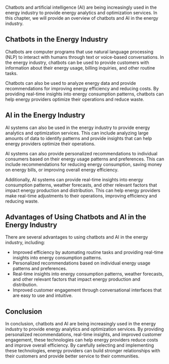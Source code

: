 

Chatbots and artificial intelligence (AI) are being increasingly used in the energy industry to provide energy analytics and optimization services. In this chapter, we will provide an overview of chatbots and AI in the energy industry.

Chatbots in the Energy Industry
-------------------------------

Chatbots are computer programs that use natural language processing (NLP) to interact with humans through text or voice-based conversations. In the energy industry, chatbots can be used to provide customers with information about their energy usage, billing inquiries, and other routine tasks.

Chatbots can also be used to analyze energy data and provide recommendations for improving energy efficiency and reducing costs. By providing real-time insights into energy consumption patterns, chatbots can help energy providers optimize their operations and reduce waste.

AI in the Energy Industry
-------------------------

AI systems can also be used in the energy industry to provide energy analytics and optimization services. This can include analyzing large amounts of data to identify patterns and provide insights that can help energy providers optimize their operations.

AI systems can also provide personalized recommendations to individual consumers based on their energy usage patterns and preferences. This can include recommendations for reducing energy consumption, saving money on energy bills, or improving overall energy efficiency.

Additionally, AI systems can provide real-time insights into energy consumption patterns, weather forecasts, and other relevant factors that impact energy production and distribution. This can help energy providers make real-time adjustments to their operations, improving efficiency and reducing waste.

Advantages of Using Chatbots and AI in the Energy Industry
----------------------------------------------------------

There are several advantages to using chatbots and AI in the energy industry, including:

* Improved efficiency by automating routine tasks and providing real-time insights into energy consumption patterns.
* Personalized recommendations based on individual energy usage patterns and preferences.
* Real-time insights into energy consumption patterns, weather forecasts, and other relevant factors that impact energy production and distribution.
* Improved customer engagement through conversational interfaces that are easy to use and intuitive.

Conclusion
----------

In conclusion, chatbots and AI are being increasingly used in the energy industry to provide energy analytics and optimization services. By providing personalized recommendations, real-time insights, and improved customer engagement, these technologies can help energy providers reduce costs and improve overall efficiency. By carefully selecting and implementing these technologies, energy providers can build stronger relationships with their customers and provide better service to their communities.
